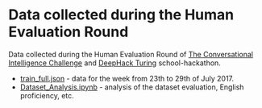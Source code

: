 # Data collected during the Human Evaluation Round

Data collected during the Human Evaluation Round of [The Conversational Intelligence Challenge](http://convai.io) and [DeepHack Turing](http://deephack.me) school-hackathon.

* [train_full.json](./train_full.json) - data for the week from 23th to 29th of July 2017.
* [Dataset_Analysis.ipynb](./Dataset_Analysis.ipynb) - analysis of the dataset evaluation, English proficiency, etc.
